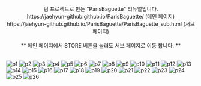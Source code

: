 <div align="center">
  팀 프로젝트로 만든 "ParisBaguette" 리뉴얼입니다.
  <br>
  https://jaehyun-github.github.io/ParisBaguette/ (메인 페이지)
  <br>
  https://jaehyun-github.github.io/ParisBaguette/ParisBaguette_sub.html (서브 페이지)
  <br>
  <br>
  ** 메인 페이지에서 STORE 버튼을 눌러도 서브 페이지로 이동 합니다. **
  <br>
  <br>
</div>

![p1](https://user-images.githubusercontent.com/105622596/194212345-873b1f2a-eecf-4c6a-93a6-b707ba0a9fca.JPG)
![p2](https://user-images.githubusercontent.com/105622596/194212353-484d0b7f-0330-4bf7-bea7-374fc86604f8.JPG)
![p3](https://user-images.githubusercontent.com/105622596/194212356-7dd5485e-e528-4d79-9e4f-1c07e16c1750.JPG)
![p4](https://user-images.githubusercontent.com/105622596/194212357-f503decd-91f1-4066-a63e-e1f279a9f08e.JPG)
![p5](https://user-images.githubusercontent.com/105622596/194212358-1dcfdc31-33a7-4872-9584-a86efb91c6dd.JPG)
![p6](https://user-images.githubusercontent.com/105622596/194212361-a087101f-bd4d-4cd3-975d-b2e36c459242.JPG)
![p7](https://user-images.githubusercontent.com/105622596/194212362-cd47b03e-990a-464f-a702-7b1291ff01dc.JPG)
![p8](https://user-images.githubusercontent.com/105622596/194212364-49f05080-f7ca-4d0a-978f-3718b7b4e79f.JPG)
![p9](https://user-images.githubusercontent.com/105622596/194212366-5b9eda3a-a3a3-4b5b-b7f5-a2ea271c2a19.JPG)
![p10](https://user-images.githubusercontent.com/105622596/194212367-49f33597-970e-46ad-9036-04ddee749ffe.JPG)
![p11](https://user-images.githubusercontent.com/105622596/194212369-6a50895b-06d5-44b2-bdc4-66a54bed6076.JPG)
![p12](https://user-images.githubusercontent.com/105622596/194212370-eb524ff8-7655-47ba-be70-057cd7bd50f6.JPG)
![p13](https://user-images.githubusercontent.com/105622596/194212372-fb6670d0-3b7c-4b18-8cdd-bf91b0d46cc4.JPG)
![p14](https://user-images.githubusercontent.com/105622596/194212374-03fc6154-ab21-4fde-820d-d7d49201130a.JPG)
![p15](https://user-images.githubusercontent.com/105622596/194212376-4cddf003-b794-483b-acad-fa41f4487f18.JPG)
![p16](https://user-images.githubusercontent.com/105622596/194212377-00cdaad7-1c6e-4db6-8307-1957baa7d2fe.JPG)
![p17](https://user-images.githubusercontent.com/105622596/194212382-ea3db8b9-66da-40eb-ab61-90de9b5698e2.JPG)
![p18](https://user-images.githubusercontent.com/105622596/194212385-ab12c182-6182-4529-a6c2-557b76f5b45b.JPG)
![p19](https://user-images.githubusercontent.com/105622596/194212389-294a357f-64da-4912-b5a1-b06dcd4dbee2.JPG)
![p20](https://user-images.githubusercontent.com/105622596/194212393-7331fd26-ec3f-4312-a153-29bcbdec69e5.JPG)
![p21](https://user-images.githubusercontent.com/105622596/194212396-da4ae3d1-4bde-4159-a3ae-bf7b9c07bb2a.JPG)
![p22](https://user-images.githubusercontent.com/105622596/194212399-1c627a8b-bbc9-4a6d-bf08-394f779b26ca.JPG)
![p23](https://user-images.githubusercontent.com/105622596/194212400-e5a1b05e-4cdf-401c-97bf-75884a2ff88f.JPG)
![p24](https://user-images.githubusercontent.com/105622596/194212401-f6b2616f-10a2-435f-b4d9-e4004efa7167.JPG)
![p25](https://user-images.githubusercontent.com/105622596/194212402-d92d69a4-ee2a-47c3-823d-45b2b9e8dcb7.JPG)
![p26](https://user-images.githubusercontent.com/105622596/194212404-b9c6d768-0a9c-458c-bbff-50f5920a6d18.JPG)

